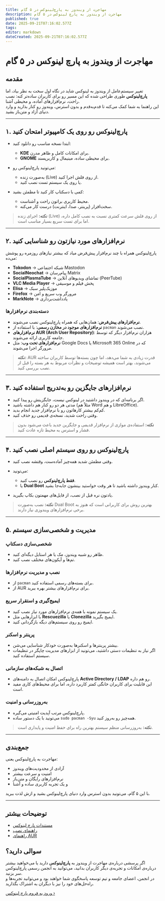 ```yaml
---
title: مهاجرت از ویندوز به پارچ‌لینوکس در ۵ گام
description: مهاجرت از ویندوز به پارچ لینوکس در ۵ گام
published: true
date: 2025-09-21T07:16:02.577Z
tags: 
editor: markdown
dateCreated: 2025-09-21T07:16:02.577Z
---
```


# مهاجرت از ویندوز به پارچ لینوکس در ۵ گام

## مقدمه
تغییر سیستم‌عامل از ویندوز به لینوکس شاید در نگاه اول سخت به نظر بیاد، اما **پارچ‌لینوکس** طوری طراحی شده که این مسیر رو برای کاربران ساده‌تر کنه: نصب راحت، نرم‌افزارهای آماده، و محیطی آشنا.  
این راهنما به شما کمک می‌کنه تا قدم‌به‌قدم و بدون استرس، ویندوز رو کنار بذارید و وارد دنیای آزاد و متن‌باز بشید.  

---

## ۱. پارچ‌لینوکس رو روی یک کامپیوتر امتحان کنید
- ابتدا نسخه مناسب رو دانلود کنید:  
  - **KDE** برای امکانات کامل و ظاهر مدرن.  
  - **GNOME** برای محیطی ساده، مینیمال و کاربرپسند.  

- می‌تونید پارچ‌لینوکس رو:  
  - به‌صورت زنده (Live) از روی فلش اجرا کنید.  
  - یا روی یک سیستم تست نصب کنید.  

- کمی با دسکتاپ کار کنید تا مطمئن بشید:  
  - محیط کاربری براتون راحت و آشناست.  
  - سخت‌افزار (پرینتر، صدا، اینترنت) درست کار می‌کنه.  

> **نکته:** اجرای زنده (Live) از روی فلش سرعت کمتری نسبت به نصب کامل داره، اما برای تست سریع بسیار مناسب است.

---

## ۲. نرم‌افزارهای مورد نیازتون رو شناسایی کنید
پارچ‌لینوکس همراه با چند نرم‌افزار پیش‌فرض میاد که بیشتر نیازهای روزمره رو پوشش می‌ده:  

- **Tokodon** → شبکه اجتماعی Mastodon  
- **SocialNeochat** → پیام‌رسان Matrix  
- **SocialPlasmaTube** → تماشای ویدیوهای آنلاین (PeerTube)  
- **VLC Media Player** → پخش فیلم و موسیقی  
- **Elisa** → موزیک‌پلیر سبک  
- **Firefox** → مرورگر وب سریع و امن  
- **MarkNote** → یادداشت‌برداری  

### دسته‌بندی نرم‌افزارها
- **نرم‌افزارهای پیش‌فرض**: همان‌هایی که همراه پارچ‌لینوکس نصب می‌شوند.  
- **نرم‌افزارهای موجود در مخازن رسمی**: با استفاده از `pacman` نصب می‌شوند.  
- **نرم‌افزارهای AUR (Arch User Repository)**: هزاران نرم‌افزار دیگر که توسط جامعه کاربری ارائه می‌شوند.  
- **نرم‌افزارهای تحت وب**: مثل Google Docs یا Microsoft 365 Online که در مرورگر اجرا می‌شوند.  

> **نکته:** AUR قدرت زیادی به شما می‌دهد، اما چون بسته‌ها توسط کاربران ساخته می‌شوند، بهتر است همیشه توضیحات و نظرات مربوط به هر بسته را قبل از نصب بررسی کنید.

---

## ۳. نرم‌افزارهای جایگزین رو به‌تدریج استفاده کنید
- اگر برنامه‌ای که در ویندوز داشتید در لینوکس نیست، جایگزینش رو پیدا کنید.  
- مدتی هر دو رو کنار هم داشته باشید (مثلاً هم Word و هم LibreOffice).  
- کم‌کم بیشتر کارهاتون رو با نرم‌افزار جدید انجام بدید.  
- وقتی راحت شدید، نسخه‌ی قدیمی رو حذف کنید.  

> **نکته:** استفاده‌ی موازی از نرم‌افزار قدیمی و جایگزین جدید باعث می‌شود بدون فشار و استرس به محیط تازه عادت کنید.

---

## ۴. پارچ‌لینوکس رو روی سیستم اصلی نصب کنید
- وقتی مطمئن شدید همه‌چیز آماده‌ست، وقتشه نصب کنید.  
- می‌تونید:  
  - **فقط پارچ‌لینوکس** رو نصب کنید.  
  - یا **Dual Boot** کنار ویندوز داشته باشید تا هر وقت خواستید بینشون جابه‌جا بشید.  

- یادتون نره قبل از نصب، از فایل‌های مهمتون بکاپ بگیرید.  

> **نکته:** نصب به‌صورت Dual Boot بهترین روش برای کاربرانی است که هنوز به برخی نرم‌افزارهای ویندوزی نیاز دارند.

---

## ۵. مدیریت و شخصی‌سازی سیستم

### شخصی‌سازی دسکتاپ
- ظاهر رو شبیه ویندوز، مک یا هر استایل دیگه‌ای کنید.  
- تم‌ها و آیکون‌های مختلف نصب کنید.  

### نصب و مدیریت نرم‌افزارها
- از `pacman` برای بسته‌های رسمی استفاده کنید.  
- از AUR برای نرم‌افزارهای بیشتر بهره ببرید.  

### ایمیج‌گیری و استقرار سریع
- یک سیستم نمونه با همه‌ی نرم‌افزارهای مورد نیاز نصب کنید.  
- با ابزارهایی مثل **Rescuezilla** یا **Clonezilla** ایمیج بگیرید.  
- ایمیج رو روی سیستم‌های دیگه بازگردانی کنید.  

### پرینتر و اسکنر
- بیشتر پرینترها و اسکنرها به‌صورت خودکار شناسایی می‌شن.  
- اگر نیاز به تنظیمات دستی داشتید، می‌تونید از ابزارهای مدیریت چاپگر در تنظیمات سیستم استفاده کنید.  

### اتصال به شبکه‌های سازمانی
- پارچ‌لینوکس امکان اتصال به دامنه‌های **Active Directory / LDAP** رو هم داره.  
- این قابلیت برای کاربران خانگی کمتر کاربرد داره، اما برای محیط‌های کاری مفید است.  

### به‌روزرسانی و امنیت
- پارچ‌لینوکس مرتب آپدیت امنیتی می‌گیره.  
- می‌تونید با یک دستور ساده `sudo pacman -Syu` همه‌چیز رو به‌روز کنید.  

> **نکته:** به‌روزرسانی منظم سیستم بهترین راه برای حفظ امنیت و پایداری است.

---

## جمع‌بندی
مهاجرت به پارچ‌لینوکس یعنی:  
- آزادی از محدودیت‌های ویندوز  
- امنیت و سرعت بیشتر  
- نرم‌افزارهای رایگان و متن‌باز  
- و یک تجربه کاربری ساده و آشنا  

با این ۵ گام، می‌تونید بدون استرس وارد دنیای پارچ‌لینوکس بشید و ازش لذت ببرید.  

---

## توضیحات بیشتر
- [مستندات پارچ لینوکس](https://wiki.parchlinux.com)  
- [راهنمای نصب](https://wiki.parchlinux.com/fa/installation)  
- [راهنمای AUR](https://wiki.parchlinux.com/fa/aur) 

## سوالی دارید؟

اگر پرسشی درباره‌ی مهاجرت از ویندوز به **پارچ‌لینوکس** دارید یا می‌خواهید بیشتر درباره‌ی امکانات و تجربه‌ی دیگر کاربران بدانید، می‌توانید به انجمن رسمی پارچ‌لینوکس سر بزنید.  
در انجمن، اعضای جامعه و تیم توسعه پاسخگوی شما خواهند بود و می‌توانید تجربه‌ها و راه‌حل‌های خود را نیز با دیگران به اشتراک بگذارید.  

[ورود به فروم پارچ لینوکس ›](https://forum.parchlinux.com)
